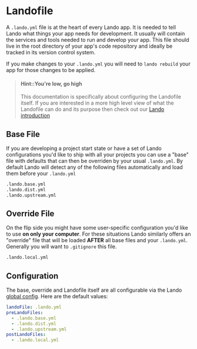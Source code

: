 Landofile
=========

A `.lando.yml` file is at the heart of every Lando app. It is needed to tell Lando what things your app needs for development. It usually will contain the services and tools needed to run and develop your app. This file should live in the root directory of your app's code repository and ideally be tracked in its version control system.

If you make changes to your `.lando.yml` you will need to `lando rebuild` your app for those changes to be applied.

> #### Hint::You're low, go high
>
> This documentation is specifically about configuring the Landofile itself. If you are interested in a more high level view of what the Landofile can do and its purpose then check out our [Lando introduction](./../started.md)

Base File
---------

If you are developing a project start state or have a set of Lando configurations you'd like to ship with all your projects you can use a "base" file with defaults that can then be overriden by your usual `.lando.yml`. By default Lando will detect any of the following files automatically and load them before your `.lando.yml`

```bash
.lando.base.yml
.lando.dist.yml
.lando.upstream.yml
```

Override File
-------------

On the flip side you might have some user-specific configuration you'd like to use **on only your computer**. For these situations Lando similarly offers an "override" file that will be loaded **AFTER** all base files and your `.lando.yml`. Generally you will want to `.gitignore` this file.

```bash
.lando.local.yml
```

Configuration
-------------

The base, override and Landofile itself are all configurable via the Lando [global config](./config.md). Here are the default values:

```yaml
landoFile: .lando.yml
preLandoFiles:
  - .lando.base.yml
  - .lando.dist.yml
  - .lando.upstream.yml
postLandoFiles:
  - .lando.local.yml
```
